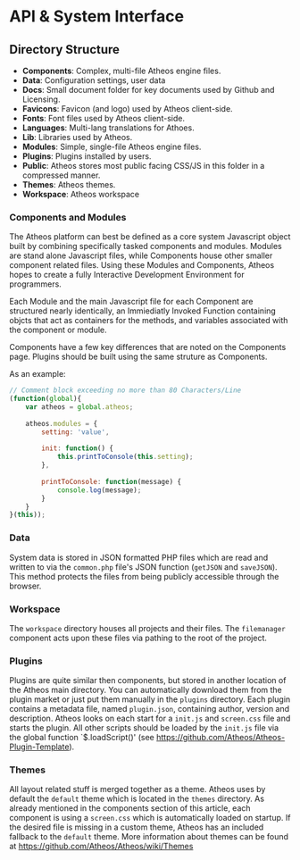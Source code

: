 # API & System Interface

## Directory Structure
* **Components**: Complex, multi-file Atheos engine files.
* **Data**: Configuration settings, user data
* **Docs**: Small document folder for key documents used by Github and Licensing.
* **Favicons**: Favicon (and logo) used by Atheos client-side.
* **Fonts**: Font files used by Atheos client-side.
* **Languages**: Multi-lang translations for Athoes.
* **Lib**: Libraries used by Atheos.
* **Modules**: Simple, single-file Atheos engine files.
* **Plugins**: Plugins installed by users.
* **Public**: Atheos stores most public facing CSS/JS in this folder in a compressed manner.
* **Themes**: Atheos themes.
* **Workspace**: Atheos workspace

### Components and Modules

The Atheos platform can best be defined as a core system Javascript object built by combining specifically tasked components and modules. Modules are stand alone Javascript files, while Components house other smaller component related files. Using these Modules and Components, Atheos hopes to create a fully Interactive Development Environment for programmers.

Each Module and the main Javascript file for each Component are structured nearly identically, an Immiediatly Invoked Function containing objcts that act as containers for the methods, and variables associated with the component or module.

Components have a few key differences that are noted on the Components page.
Plugins should be built using the same struture as Components.


As an example:
```Javascript
// Comment block exceeding no more than 80 Characters/Line
(function(global){
	var atheos = global.atheos;
	
	atheos.modules = {
		setting: 'value',
		
		init: function() {
			this.printToConsole(this.setting);
		},
		
		printToConsole: function(message) {
			console.log(message);
		}
	}
}(this));
```




### Data

System data is stored in JSON formatted PHP files which are read and written to via the `common.php` file's JSON function (`getJSON` and `saveJSON`). This method protects the files from being publicly accessible through the browser.

### Workspace

The `workspace` directory houses all projects and their files. The `filemanager` component acts upon these files via pathing to the root of the project.

### Plugins

Plugins are quite similar then components, but stored in another location of the Atheos main directory. You can automatically download them from the plugin market or just put them manually in the `plugins` directory. Each plugin contains a metadata file, named `plugin.json`, containing author, version and description. Atheos looks on each start for a `init.js` and `screen.css` file and starts the plugin. All other scripts should be loaded by the `init.js` file via the global function `$.loadScript()' (see https://github.com/Atheos/Atheos-Plugin-Template).

### Themes

All layout related stuff is merged together as a theme. Atheos uses by default the `default` theme which is located in the `themes` directory. As already mentioned in the components section of this article, each component is using a `screen.css` which is automatically loaded on startup. If the desired file is missing in a custom theme, Atheos has an included fallback to the `default` theme. More information about themes can be found at https://github.com/Atheos/Atheos/wiki/Themes
